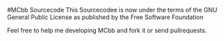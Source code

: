 #MCbb Sourcecode
This Sourcecodee is now under the terms of the GNU General Public License as published by the Free Software Foundation

Feel free to help me developing MCbb and fork it or send pullrequests.